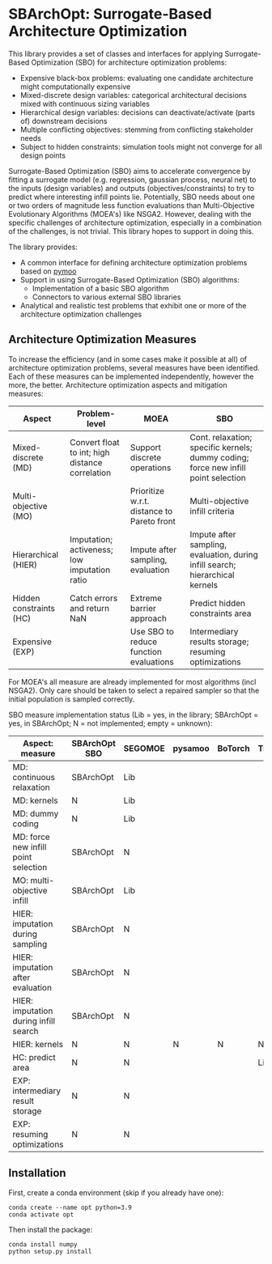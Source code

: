 # SBArchOpt: Surrogate-Based Architecture Optimization

This library provides a set of classes and interfaces for applying Surrogate-Based Optimization (SBO)
for architecture optimization problems:
- Expensive black-box problems: evaluating one candidate architecture might computationally expensive
- Mixed-discrete design variables: categorical architectural decisions mixed with continuous sizing variables
- Hierarchical design variables: decisions can deactivate/activate (parts of) downstream decisions
- Multiple conflicting objectives: stemming from conflicting stakeholder needs
- Subject to hidden constraints: simulation tools might not converge for all design points

Surrogate-Based Optimization (SBO) aims to accelerate convergence by fitting a surrogate model
(e.g. regression, gaussian process, neural net) to the inputs (design variables) and outputs (objectives/constraints)
to try to predict where interesting infill points lie. Potentially, SBO needs about one or two orders of magnitude less
function evaluations than Multi-Objective Evolutionary Algorithms (MOEA's) like NSGA2. However, dealing with the
specific challenges of architecture optimization, especially in a combination of the challenges, is not trivial.
This library hopes to support in doing this.

The library provides:
- A common interface for defining architecture optimization problems based on [pymoo](https://pymoo.org/)
- Support in using Surrogate-Based Optimization (SBO) algorithms:
  - Implementation of a basic SBO algorithm
  - Connectors to various external SBO libraries
- Analytical and realistic test problems that exhibit one or more of the architecture optimization challenges

## Architecture Optimization Measures

To increase the efficiency (and in some cases make it possible at all) of architecture optimization problems, several
measures have been identified. Each of these measures can be implemented independently, however the more, the better.
Architecture optimization aspects and mitigation measures:

| Aspect                  | Problem-level                                   | MOEA                                       | SBO                                                                                |
|-------------------------|-------------------------------------------------|--------------------------------------------|------------------------------------------------------------------------------------|
| Mixed-discrete (MD)     | Convert float to int; high distance correlation | Support discrete operations                | Cont. relaxation; specific kernels; dummy coding; force new infill point selection |
| Multi-objective (MO)    |                                                 | Prioritize w.r.t. distance to Pareto front | Multi-objective infill criteria                                                    |
| Hierarchical (HIER)     | Imputation; activeness; low imputation ratio    | Impute after sampling, evaluation          | Impute after sampling, evaluation, during infill search; hierarchical kernels      |
| Hidden constraints (HC) | Catch errors and return NaN                     | Extreme barrier approach                   | Predict hidden constraints area                                                    |
| Expensive (EXP)         |                                                 | Use SBO to reduce function evaluations     | Intermediary results storage; resuming optimizations                               |

For MOEA's all measure are already implemented for most algorithms (incl NSGA2).
Only care should be taken to select a repaired sampler so that the initial population is sampled correctly.

SBO measure implementation status
(Lib = yes, in the library; SBArchOpt = yes, in SBArchOpt; N = not implemented; empty = unknown):

| Aspect: measure                       | SBArchOpt SBO | SEGOMOE | pysamoo | BoTorch | Trieste |
|---------------------------------------|---------------|---------|---------|---------|---------|
| MD: continuous relaxation             | SBArchOpt     | Lib     |         |         |         |
| MD: kernels                           | N             | Lib     |         |         |         |
| MD: dummy coding                      | N             | Lib     |         |         |         |
| MD: force new infill point selection  | SBArchOpt     | N       |         |         |         |
| MO: multi-objective infill            | SBArchOpt     | Lib     |         |         |         |
| HIER: imputation during sampling      | SBArchOpt     | N       |         |         |         |
| HIER: imputation after evaluation     | SBArchOpt     | N       |         |         |         |
| HIER: imputation during infill search | SBArchOpt     | N       |         |         |         |
| HIER: kernels                         | N             | N       | N       | N       | N       |
| HC: predict area                      | N             | N       |         |         | Lib     |
| EXP: intermediary result storage      | N             | N       |         |         |         |
| EXP: resuming optimizations           | N             | N       |         |         |         |

## Installation

First, create a conda environment (skip if you already have one):
```
conda create --name opt python=3.9
conda activate opt
```

Then install the package:
```
conda install numpy
python setup.py install
```
